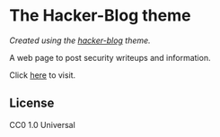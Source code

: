 # The Hacker-Blog theme
*Created using the [hacker-blog](https://github.com/pages-themes/hacker) theme.*

A web page to post security writeups and information.

Click [here](https://adamcronin7.github.io/) to visit.

## License

CC0 1.0 Universal
